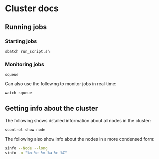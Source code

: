 # Cluster docs

## Running jobs

### Starting jobs

```bash
sbatch run_script.sh
```

### Monitoring jobs

```bash
squeue
```

Can also use the following to monitor jobs in real-time:

```bash
watch squeue
```

## Getting info about the cluster

The following shows detailed information about all nodes in the cluster:

```bash
scontrol show node
```

The following also show info about the nodes in a more condensed form:

```bash
sinfo --Node --long
sinfo -o "%n %e %m %a %c %C"
```
